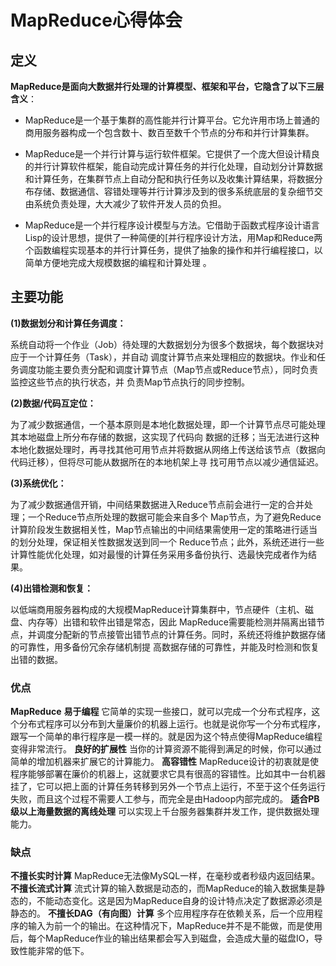 # MapReduce心得体会

## 定义

**MapReduce是面向大数据并行处理的计算模型、框架和平台，它隐含了以下三层含义**：

- MapReduce是一个基于集群的高性能并行计算平台。它允许用市场上普通的商用服务器构成一个包含数十、数百至数千个节点的分布和并行计算集群。

- MapReduce是一个并行计算与运行软件框架。它提供了一个庞大但设计精良的并行计算软件框架，能自动完成计算任务的并行化处理，自动划分计算数据和计算任务，在集群节点上自动分配和执行任务以及收集计算结果，将数据分布存储、数据通信、容错处理等并行计算涉及到的很多系统底层的复杂细节交由系统负责处理，大大减少了软件开发人员的负担。

- MapReduce是一个并行程序设计模型与方法。它借助于函数式程序设计语言Lisp的设计思想，提供了一种简便的[并行程序设计方法，用Map和Reduce两个函数编程实现基本的并行计算任务，提供了抽象的操作和并行编程接口，以简单方便地完成大规模数据的编程和计算处理 。

## 主要功能

**(1)数据划分和计算任务调度：**

系统自动将一个作业（Job）待处理的大数据划分为很多个数据块，每个数据块对应于一个计算任务（Task），并自动 调度计算节点来处理相应的数据块。作业和任务调度功能主要负责分配和调度计算节点（Map节点或Reduce节点），同时负责监控这些节点的执行状态，并 负责Map节点执行的同步控制。

**(2)数据/代码互定位：**

为了减少数据通信，一个基本原则是本地化数据处理，即一个计算节点尽可能处理其本地磁盘上所分布存储的数据，这实现了代码向 数据的迁移；当无法进行这种本地化数据处理时，再寻找其他可用节点并将数据从网络上传送给该节点（数据向代码迁移），但将尽可能从数据所在的本地机架上寻 找可用节点以减少通信延迟。

**(3)系统优化：**

为了减少数据通信开销，中间结果数据进入Reduce节点前会进行一定的合并处理；一个Reduce节点所处理的数据可能会来自多个 Map节点，为了避免Reduce计算阶段发生数据相关性，Map节点输出的中间结果需使用一定的策略进行适当的划分处理，保证相关性数据发送到同一个 Reduce节点；此外，系统还进行一些计算性能优化处理，如对最慢的计算任务采用多备份执行、选最快完成者作为结果。

**(4)出错检测和恢复：**

以低端商用服务器构成的大规模MapReduce计算集群中，节点硬件（主机、磁盘、内存等）出错和软件出错是常态，因此 MapReduce需要能检测并隔离出错节点，并调度分配新的节点接管出错节点的计算任务。同时，系统还将维护数据存储的可靠性，用多备份冗余存储机制提 高数据存储的可靠性，并能及时检测和恢复出错的数据。

### 优点

**MapReduce** **易于编程**
它简单的实现一些接口，就可以完成一个分布式程序，这个分布式程序可以分布到大量廉价的机器上运行。也就是说你写一个分布式程序，跟写一个简单的串行程序是一模一样的。就是因为这个特点使得MapReduce编程变得非常流行。
**良好的扩展性**
当你的计算资源不能得到满足的时候，你可以通过简单的增加机器来扩展它的计算能力。
**高容错性**
MapReduce设计的初衷就是使程序能够部署在廉价的机器上，这就要求它具有很高的容错性。比如其中一台机器挂了，它可以把上面的计算任务转移到另外一个节点上运行，不至于这个任务运行失败，而且这个过程不需要人工参与，而完全是由Hadoop内部完成的。
**适合PB级以上海量数据的离线处理**
可以实现上千台服务器集群并发工作，提供数据处理能力。

### 缺点

**不擅长实时计算**
MapReduce无法像MySQL一样，在毫秒或者秒级内返回结果。
**不擅长流式计算**
流式计算的输入数据是动态的，而MapReduce的输入数据集是静态的，不能动态变化。这是因为MapReduce自身的设计特点决定了数据源必须是静态的。
**不擅长DAG（有向图）计算**
多个应用程序存在依赖关系，后一个应用程序的输入为前一个的输出。在这种情况下，MapReduce并不是不能做，而是使用后，每个MapReduce作业的输出结果都会写入到磁盘，会造成大量的磁盘IO，导致性能非常的低下。
